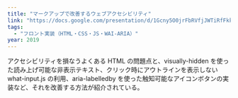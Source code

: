 ```yaml
---
title: "マークアップで改善するウェブアクセシビリティ"
link: "https://docs.google.com/presentation/d/1Gcny5O0jrFbRVfjJWTiRfFkk3EMCLwiS-kqwj_JTCUM/edit#/"
tags:
  - "フロント実装（HTML・CSS・JS・WAI-ARIA）"
year: 2019
---
```


アクセシビリティを損なうよくある HTML の問題点と、visually-hidden を使った読み上げ可能な非表示テキスト、クリック時にアウトラインを表示しない what-input.js の利用、aria-labelledby を使った触知可能なアイコンボタンの実装など、それを改善する方法が紹介されている。
